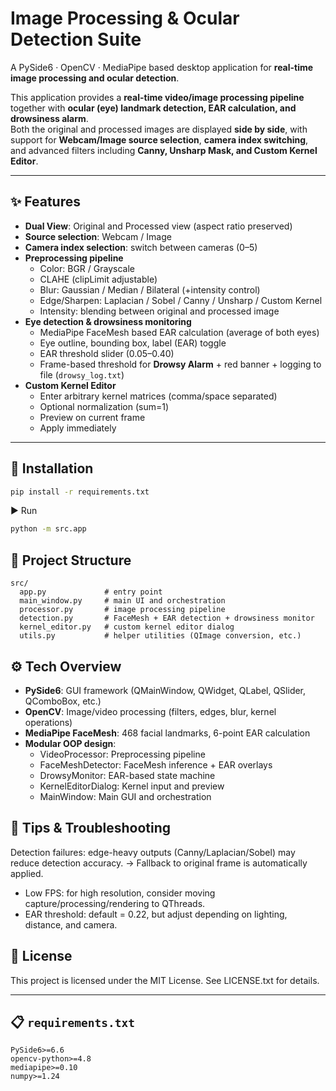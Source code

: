 # Image Processing & Ocular Detection Suite
A PySide6 · OpenCV · MediaPipe based desktop application for **real-time image processing and ocular detection**.

This application provides a **real-time video/image processing pipeline** together with **ocular (eye) landmark detection, EAR calculation, and drowsiness alarm**.  
Both the original and processed images are displayed **side by side**, with support for **Webcam/Image source selection**, **camera index switching**, and advanced filters including **Canny, Unsharp Mask, and Custom Kernel Editor**.

---

## ✨ Features
- **Dual View**: Original and Processed view (aspect ratio preserved)
- **Source selection**: Webcam / Image
- **Camera index selection**: switch between cameras (0–5)
- **Preprocessing pipeline**
  - Color: BGR / Grayscale
  - CLAHE (clipLimit adjustable)
  - Blur: Gaussian / Median / Bilateral (+intensity control)
  - Edge/Sharpen: Laplacian / Sobel / Canny / Unsharp / Custom Kernel
  - Intensity: blending between original and processed image
- **Eye detection & drowsiness monitoring**
  - MediaPipe FaceMesh based EAR calculation (average of both eyes)
  - Eye outline, bounding box, label (EAR) toggle
  - EAR threshold slider (0.05–0.40)
  - Frame-based threshold for **Drowsy Alarm** + red banner + logging to file (`drowsy_log.txt`)
- **Custom Kernel Editor**
  - Enter arbitrary kernel matrices (comma/space separated)
  - Optional normalization (sum=1)
  - Preview on current frame
  - Apply immediately

---

## 🧰 Installation
```bash
pip install -r requirements.txt
```
▶ Run
```bash
python -m src.app
```

## 📂 Project Structure
```pgsql            
src/
  app.py             # entry point
  main_window.py     # main UI and orchestration
  processor.py       # image processing pipeline
  detection.py       # FaceMesh + EAR detection + drowsiness monitor
  kernel_editor.py   # custom kernel editor dialog
  utils.py           # helper utilities (QImage conversion, etc.)
```

## ⚙️ Tech Overview
- **PySide6**: GUI framework (QMainWindow, QWidget, QLabel, QSlider, QComboBox, etc.)
- **OpenCV**: Image/video processing (filters, edges, blur, kernel operations)
- **MediaPipe FaceMesh**: 468 facial landmarks, 6-point EAR calculation
- **Modular OOP design**:
  - VideoProcessor: Preprocessing pipeline
  - FaceMeshDetector: FaceMesh inference + EAR overlays
  - DrowsyMonitor: EAR-based state machine
  - KernelEditorDialog: Kernel input and preview
  - MainWindow: Main GUI and orchestration

## 🧪 Tips & Troubleshooting
Detection failures: edge-heavy outputs (Canny/Laplacian/Sobel) may reduce detection accuracy. → Fallback to original frame is automatically applied.

- Low FPS: for high resolution, consider moving capture/processing/rendering to QThreads.
- EAR threshold: default = 0.22, but adjust depending on lighting, distance, and camera.

## 📜 License
This project is licensed under the MIT License. See LICENSE.txt for details.

---

## 📋 `requirements.txt`

```text
PySide6>=6.6
opencv-python>=4.8
mediapipe>=0.10
numpy>=1.24
```